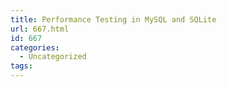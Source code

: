 ```yaml
---
title: Performance Testing in MySQL and SQLite
url: 667.html
id: 667
categories:
  - Uncategorized
tags:
---
```

